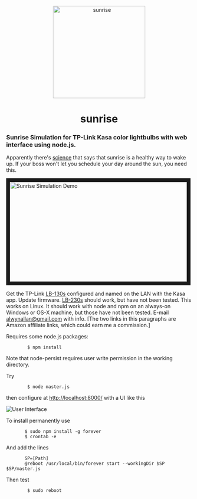 <p align="center">
<img src="/logo.png" width="250" height="250" alt="sunrise"/>
</p>
<h1 align="center">sunrise</h1>

### Sunrise Simulation for TP-Link Kasa color lightbulbs with web interface using node.js.

Apparently there's [science](https://en.wikipedia.org/wiki/Dawn_simulation) that says that
sunrise is a healthy way to wake up. If your boss won't let you schedule your day around the
sun, you need this.
 
<a href="https://youtu.be/u5jpNrPbcPU" target="_blank">
<img src="youtube.jpg" alt="Sunrise Simulation Demo" width="480" height="270" border="10" /></a>

Get the TP-Link [LB-130s](https://www.amazon.com/gp/product/B01HXM8X88/ref=as_li_tl?ie=UTF8&camp=1789&creative=9325&creativeASIN=B01HXM8X88&linkCode=as2&tag=alwynallan-20&linkId=0825859a7e932fd942ae1dfbac590114)
configured and named on the LAN with the Kasa app. Update firmware.
[LB-230s](https://www.amazon.com/gp/product/B072N7GG9K/ref=as_li_tl?ie=UTF8&camp=1789&creative=9325&creativeASIN=B072N7GG9K&linkCode=as2&tag=alwynallan-20&linkId=f74cb1f11989a4c79f8cf2e0e1e1a155)
should work, but have not been tested. This works on Linux. It should work with node and npm on an
always-on Windows or OS-X machine, but those have not been tested. E-mail alwynallan@gmail.com with info.
[The two links in this paragraphs are Amazon affiliate links, which could earn me a commission.]

Requires some node.js packages:
```
        $ npm install
```
Note that node-persist requires user write permission in the working directory.

Try
```
        $ node master.js
```
then configure at [http://localhost:8000/](http://localhost:8000/) with a UI like this

![User Interface](/Settings.5.png)

To install permanently use
```
       $ sudo npm install -g forever
       $ crontab -e
```
And add the lines
```
       SP=[Path]
       @reboot /usr/local/bin/forever start --workingDir $SP $SP/master.js
```
Then test
```
        $ sudo reboot
```
